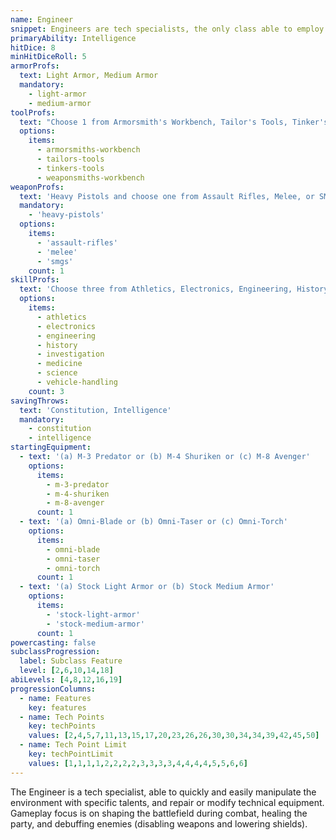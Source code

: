 ```yaml
---
name: Engineer
snippet: Engineers are tech specialists, the only class able to employ combat drones on the battlefield.
primaryAbility: Intelligence
hitDice: 8
minHitDiceRoll: 5
armorProfs:
  text: Light Armor, Medium Armor
  mandatory:
    - light-armor
    - medium-armor
toolProfs:
  text: "Choose 1 from Armorsmith's Workbench, Tailor's Tools, Tinker's Tools, and Weaponsmith's Workbench"
  options:
    items:
      - armorsmiths-workbench
      - tailors-tools
      - tinkers-tools
      - weaponsmiths-workbench
weaponProfs:
  text: 'Heavy Pistols and choose one from Assault Rifles, Melee, or SMGs'
  mandatory:
    - 'heavy-pistols'
  options:
    items:
      - 'assault-rifles'
      - 'melee'
      - 'smgs'
    count: 1
skillProfs:
  text: 'Choose three from Athletics, Electronics, Engineering, History, Investigation, Medicine, Science, and Vehicle Handling'
  options:
    items:
      - athletics
      - electronics
      - engineering
      - history
      - investigation
      - medicine
      - science
      - vehicle-handling
    count: 3
savingThrows:
  text: 'Constitution, Intelligence'
  mandatory:
    - constitution
    - intelligence
startingEquipment:
  - text: '(a) M-3 Predator or (b) M-4 Shuriken or (c) M-8 Avenger'
    options:
      items:
        - m-3-predator
        - m-4-shuriken
        - m-8-avenger
      count: 1
  - text: '(a) Omni-Blade or (b) Omni-Taser or (c) Omni-Torch'
    options:
      items:
        - omni-blade
        - omni-taser
        - omni-torch
      count: 1
  - text: '(a) Stock Light Armor or (b) Stock Medium Armor'
    options:
      items:
        - 'stock-light-armor'
        - 'stock-medium-armor'
      count: 1
powercasting: false
subclassProgression:
  label: Subclass Feature
  level: [2,6,10,14,18]
abiLevels: [4,8,12,16,19]
progressionColumns:
  - name: Features
    key: features
  - name: Tech Points
    key: techPoints
    values: [2,4,5,7,11,13,15,17,20,23,26,26,30,30,34,34,39,42,45,50]
  - name: Tech Point Limit
    key: techPointLimit
    values: [1,1,1,1,2,2,2,2,3,3,3,3,4,4,4,4,5,5,6,6]
---
```

The Engineer is a tech specialist, able to quickly and easily manipulate the environment with specific talents, and repair or modify technical equipment. Gameplay focus is on shaping the battlefield during combat, healing the party, and debuffing enemies (disabling weapons and lowering shields).
